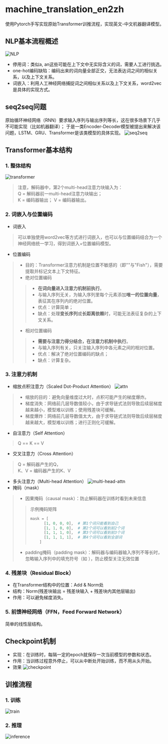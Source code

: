 # machine_translation_en2zh
使用Pytorch手写实现原始Transformer训推流程，实现英文-中文机器翻译模型。

## NLP基本流程概述
![NLP](images/nlp1.png)
- 停用词：类似a, an这些可能在上下文中无实际含义的词，需要人工进行挑选。
- one-hot编码缺陷：编码出来的词向量全部正交，无法表达词之间的相似关系，以及上下文关系。
- 词嵌入：利用人工神经网络捕捉词之间相似关系以及上下文关系，word2vec是具体的实现方式。

## seq2seq问题
原始循环神经网络（RNN）要求输入序列与输出序列等长，这在很多场景下几乎不可能实现（比如机器翻译）；
于是一类Encoder-Decoder模型被提出来解决该问题，LSTM、GRU、Transformer是该类模型的具体实现。
![seq2seq](images/seq2seq.png)

## Transformer基本结构
### 1. 整体结构
![transformer](images/transformer.svg)
> 注意，解码器中，第2个multi-head注意力块输入为：  
> Q = 解码器前一multi-head注意力块输出；  
> K = 编码器输出；
> V = 编码器输出。
### 2. 词嵌入与位置编码
- 词嵌入
> 可以单独使用word2vec等方式进行词嵌入，也可以与位置编码结合为一个神经网络统一学习，得到词嵌入+位置编码模型。
- 位置编码
> - 目的：Transformer注意力机制是位置不敏感的（即""与"Fish"），需要提取并标记文本上下文特征。
> - 绝对位置编码
> > - **在词向量进入注意力机制前执行**。
> > - 与输入序列无关，为输入序列里每个元素添加**唯一的位置向量**，表征其在序列内的绝对位置。
> > - 优点：计算简单；
> > - 缺点：处理**变长序列**或**长距离依赖**时，可能无法表征复杂的上下文关系。
> - 相对位置编码
> > - **需要与注意力得分结合，在注意力机制中执行**。
> > - 与输入序列有关，只关注输入序列中各元素之间的相对位置。
> > - 优点：解决了绝对位置编码的缺点；
> > - 缺点：计算复杂。
### 3. 注意力机制
- 缩放点积注意力（Scaled Dot-Product Attention）
![attn](images/attn.png)
> - 缩放的目的：避免向量维度过大时，点积可能产生的梯度爆炸。  
> - 梯度消失：网络前几层导数值较小，由于求导链式法则导致后续层梯度越来越小，模型难以训练；使用残差块可缓解。
> - 梯度爆炸：网络前几层导数值太大，由于求导链式法则导致后续层梯度越来越大，模型难以训练；进行正则化可缓解。
- 自注意力（Self Attention）
> Q == K == V
- 交叉注意力（Cross Attention）
> Q = 解码器产生的Q，  
> K、V = 编码器产生的K、V
- 多头注意力（Multi-head Attention）
![multi-head-attn](images/multi-head-attn.png)
- 掩码（mask）
> - 因果掩码（causal mask）：防止解码器在训练时看到未来信息
> > 示例掩码矩阵
> > ```python
> > mask = [
> >       [1, 0, 0, 0],  # 第1个词只能看到自己
> >       [1, 1, 0, 0],  # 第2个词可以看到前2个词
> >       [1, 1, 1, 0],  # 第3个词可以看到前3个词
> >       [1, 1, 1, 1],  # 第4个词可以看到全部词
> >     ]
> > ```
> - padding掩码（padding mask）：解码器与编码器输入序列不等长时，忽略输入序列中的填充符号（如 <pad>），防止模型关注无效位置
### 4. 残差块（Residual Block）
- 在Transformer结构中的位置：Add & Norm处
- 结构：Norm(残差块输出 = 残差块输入 + 残差块内其他层输出)
- 作用：可以避免梯度消失。
### 5. 前馈神经网络（FFN，Feed Forward Network）
简单的线性层结构。

## Checkpoint机制
- 实现：在训练时，每隔一定的epoch就保存一次当前模型的参数和状态。
- 作用：当训练过程意外停止，可以从中断处开始训练，而不用从头开始。
- 效果
![checkpoint](images/checkpoint.png)

## 训推流程
### 1. 训练
![train](images/train.png)
### 2. 推理
![inference](images/inter.png)
